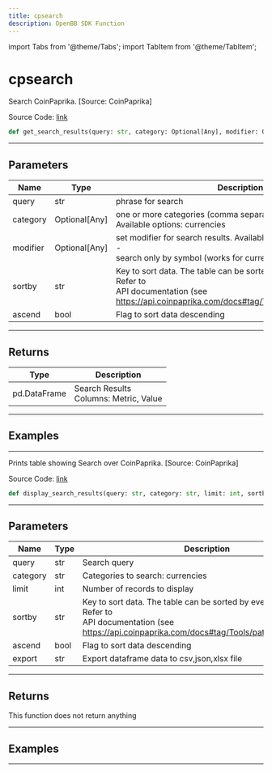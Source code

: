 ```yaml
---
title: cpsearch
description: OpenBB SDK Function
---
```


import Tabs from '@theme/Tabs';
import TabItem from '@theme/TabItem';

# cpsearch

<Tabs>
<TabItem value="model" label="Model" default>

Search CoinPaprika. [Source: CoinPaprika]

Source Code: [link](https://github.com/OpenBB-finance/OpenBBTerminal/tree/main/openbb_terminal/cryptocurrency/discovery/coinpaprika_model.py#L27)

```python
def get_search_results(query: str, category: Optional[Any], modifier: Optional[Any], sortby: str, ascend: bool) -> DataFrame
```
---

## Parameters

| Name | Type | Description | Default | Optional |
| ---- | ---- | ----------- | ------- | -------- |
| query | str | phrase for search | None | False |
| category | Optional[Any] | one or more categories (comma separated) to search.<br/>Available options: currencies|exchanges|icos|people|tags<br/>Default: currencies,exchanges,icos,people,tags | currencies | False |
| modifier | Optional[Any] | set modifier for search results. Available options: symbol_search -<br/>search only by symbol (works for currencies only) | None | False |
| sortby | str | Key to sort data. The table can be sorted by every of its columns. Refer to<br/>API documentation (see https://api.coinpaprika.com/docs#tag/Tools/paths/~1search/get) | None | False |
| ascend | bool | Flag to sort data descending | None | False |

---

## Returns

| Type | Description |
| ---- | ----------- |
| pd.DataFrame | Search Results<br/>Columns: Metric, Value |

---

## Examples

---



</TabItem>
<TabItem value="view" label="View">

Prints table showing Search over CoinPaprika. [Source: CoinPaprika]

Source Code: [link](https://github.com/OpenBB-finance/OpenBBTerminal/tree/main/openbb_terminal/cryptocurrency/discovery/coinpaprika_view.py#L16)

```python
def display_search_results(query: str, category: str, limit: int, sortby: str, ascend: bool, export: str) -> None
```
---

## Parameters

| Name | Type | Description | Default | Optional |
| ---- | ---- | ----------- | ------- | -------- |
| query | str | Search query | None | False |
| category | str | Categories to search: currencies|exchanges|icos|people|tags|all. Default: all | all | False |
| limit | int | Number of records to display | None | False |
| sortby | str | Key to sort data. The table can be sorted by every of its columns. Refer to<br/>API documentation (see https://api.coinpaprika.com/docs#tag/Tools/paths/~1search/get) | None | False |
| ascend | bool | Flag to sort data descending | None | False |
| export | str | Export dataframe data to csv,json,xlsx file | None | False |

---

## Returns

This function does not return anything

---

## Examples

---



</TabItem>
</Tabs>